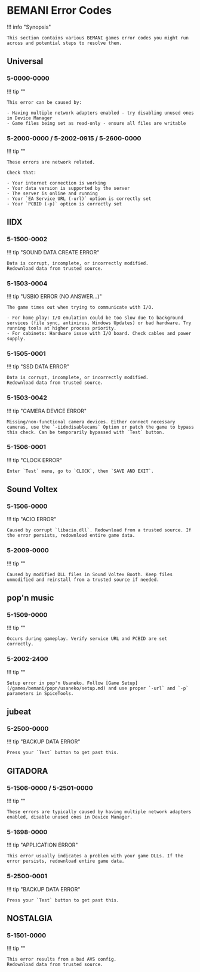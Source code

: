 # BEMANI Error Codes

!!! info "Synopsis"

    This section contains various BEMANI games error codes you might run across and potential steps to resolve them.

## Universal

### 5-0000-0000

!!! tip ""

    This error can be caused by:

    - Having multiple network adapters enabled - try disabling unused ones in Device Manager
    - Game files being set as read-only - ensure all files are writable

### 5-2000-0000 / 5-2002-0915 / 5-2600-0000

!!! tip ""

    These errors are network related.

    Check that:

    - Your internet connection is working
    - Your data version is supported by the server
    - The server is online and running
    - Your `EA Service URL (-url)` option is correctly set
    - Your `PCBID (-p)` option is correctly set

## IIDX

### 5-1500-0002

!!! tip "SOUND DATA CREATE ERROR"

    Data is corrupt, incomplete, or incorrectly modified.  
    Redownload data from trusted source.

### 5-1503-0004

!!! tip "USBIO ERROR (NO ANSWER...)"

    The game times out when trying to communicate with I/O.
    
    - For home play: I/O emulation could be too slow due to background services (file sync, antivirus, Windows Updates) or bad hardware. Try running tools at higher process priority.
    - For cabinets: Hardware issue with I/O board. Check cables and power supply.

### 5-1505-0001

!!! tip "SSD DATA ERROR"

    Data is corrupt, incomplete, or incorrectly modified.  
    Redownload data from trusted source.

### 5-1503-0042

!!! tip "CAMERA DEVICE ERROR"

    Missing/non-functional camera devices. Either connect necessary cameras, use the `-iidxdisablecams` Option or patch the game to bypass this check. Can be temporarily bypassed with `Test` button.

### 5-1506-0001

!!! tip "CLOCK ERROR"

    Enter `Test` menu, go to `CLOCK`, then `SAVE AND EXIT`.

## Sound Voltex

### 5-1506-0000

!!! tip "ACIO ERROR"

    Caused by corrupt `libacio.dll`. Redownload from a trusted source. If the error persists, redownload entire game data.

### 5-2009-0000

!!! tip ""

    Caused by modified DLL files in Sound Voltex Booth. Keep files unmodified and reinstall from a trusted source if needed.

## pop'n music

### 5-1509-0000

!!! tip ""

    Occurs during gameplay. Verify service URL and PCBID are set correctly.

### 5-2002-2400

!!! tip ""

    Setup error in pop'n Usaneko. Follow [Game Setup](/games/bemani/popn/usaneko/setup.md) and use proper `-url` and `-p` parameters in SpiceTools.

## jubeat
    
### 5-2500-0000

!!! tip "BACKUP DATA ERROR"

    Press your `Test` button to get past this.

## GITADORA

### 5-1506-0000 / 5-2501-0000

!!! tip ""

    These errors are typically caused by having multiple network adapters enabled, disable unused ones in Device Manager.

### 5-1698-0000

!!! tip "APPLICATION ERROR"

    This error usually indicates a problem with your game DLLs. If the error persists, redownload entire game data. 
    

### 5-2500-0001

!!! tip "BACKUP DATA ERROR"

    Press your `Test` button to get past this.

## NOSTALGIA

### 5-1501-0000

!!! tip ""

    This error results from a bad AVS config.  
    Redownload data from trusted source.
